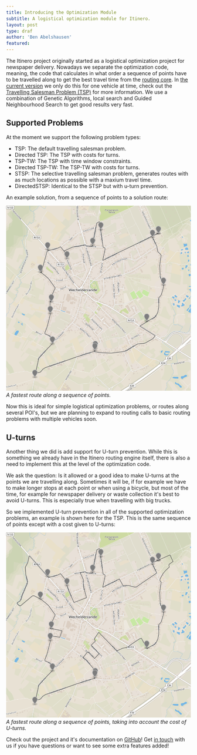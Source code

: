 ```yaml
---
title: Introducing the Optimization Module
subtitle: A logistical optimization module for Itinero.
layout: post
type: draf
author: 'Ben Abelshausen'
featured: 
---
```


The Itinero project originally started as a logistical optimization project for newspaper delivery. Nowadays we separate the optimization code, meaning, the code that calculates in what order a sequence of points have to be travelled along to get the best travel time from the [routing core](https://github.com/itinero/routing). In [the current version](https://github.com/itinero/optimization) we only do this for one vehicle at time, check out the [Travelling Salesman Problem (TSP)](https://en.wikipedia.org/wiki/Travelling_salesman_problem) for more information. We use a combination of Genetic Algorithms, local search and Guided Neighbourhood Search to get good results very fast.

## Supported Problems

At the moment we support the following problem types:

- TSP: The default travelling salesman problem.
- Directed TSP: The TSP with costs for turns.
- TSP-TW: The TSP with time window constraints.
- Directed TSP-TW: The TSP-TW with costs for turns.
- STSP: The selective travelling salesman problem, generates routes with as much locations as possible with a maxium travel time.
- DirectedSTSP: Identical to the STSP but with u-turn prevention.

An example solution, from a sequence of points to a solution route:

![](/img/blog/tsp.png)
*A fastest route along a sequence of points.*

Now this is ideal for simple logistical optimization problems, or routes along several POI's, but we are planning to expand to routing calls to basic routing problems with multiple vehicles soon.

## U-turns

Another thing we did is add support for U-turn prevention. While this is something we already have in the Itinero routing engine itself, there is also a need to implement this at the level of the optimization code. 

We ask the question: Is it allowed or a good idea to make U-turns at the points we are travelling along. Sometimes it will be, if for example we have to make longer stops at each point or when using a bicycle, but most of the time, for example for newspaper delivery or waste collection it's best to avoid U-turns. This is especially true when travelling with big trucks.

So we implemented U-turn prevention in all of the supported optimization problems, an example is shown here for the TSP. This is the same sequence of points except with a cost given to U-turns:

![](/img/blog/uturns.png)
*A fastest route along a sequence of points, taking into account the cost of U-turns.*

Check out the project and it's documentation on [GitHub](https://github.com/itinero/optimization)! Get [in touch](http://www.itinero.tech/#contact) with us if you have questions or want to see some extra features added!
